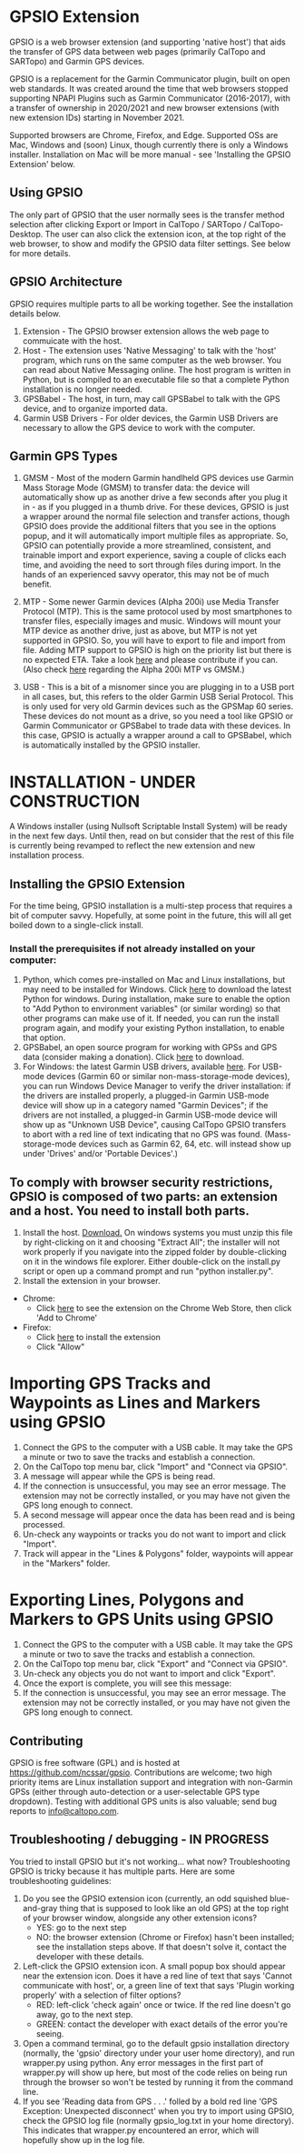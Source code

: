 # GPSIO Extension

GPSIO is a web browser extension (and supporting 'native host') that aids the transfer of GPS data between web pages (primarily CalTopo and SARTopo) and Garmin GPS devices.

GPSIO is a replacement for the Garmin Communicator plugin, built on open web standards.  It was created around the time that web browsers stopped supporting NPAPI Plugins such as Garmin Communicator (2016-2017), with a transfer of ownership in 2020/2021 and new browser extensions (with new extension IDs) starting in November 2021.

Supported browsers are Chrome, Firefox, and Edge. Supported OSs are Mac, Windows and (soon) Linux, though currently there is only a Windows installer.  Installation on Mac will be more manual - see 'Installing the GPSIO Extension' below.

## Using GPSIO
The only part of GPSIO that the user normally sees is the transfer method selection after clicking Export or Import in CalTopo / SARTopo / CalTopo-Desktop.  The user can also click the extension icon, at the top right of the web browser, to show and modify the GPSIO data filter settings.  See below for more details.

## GPSIO Architecture
GPSIO requires multiple parts to all be working together.  See the installation details below.
1. Extension - The GPSIO browser extension allows the web page to commuicate with the host. 
2. Host - The extension uses 'Native Messaging' to talk with the 'host' program, which runs on the same computer as the web browser.  You can read about Native Messaging online.  The host program is written in Python, but is compiled to an executable file so that a complete Python installation is no longer needed.
3. GPSBabel - The host, in turn, may call GPSBabel to talk with the GPS device, and to organize imported data.
4. Garmin USB Drivers - For older devices, the Garmin USB Drivers are necessary to allow the GPS device to work with the computer.

## Garmin GPS Types
1. GMSM - Most of the modern Garmin handlheld GPS devices use Garmin Mass Storage Mode (GMSM) to transfer data: the device will automatically show up as another drive a few seconds after you plug it in - as if you plugged in a thumb drive.  For these devices, GPSIO is just a wrapper around the normal file selection and transfer actions, though GPSIO does provide the additional filters that you see in the options popup, and it will automatically import multiple files as appropriate.  So, GPSIO can potentially provide a more streamlined, consistent, and trainable import and export experience, saving a couple of clicks each time, and avoiding the need to sort through files during import.  In the hands of an experienced savvy operator, this may not be of much benefit.

2. MTP - Some newer Garmin devices (Alpha 200i) use Media Transfer Protocol (MTP).  This is the same protocol used by most smartphones to transfer files, especially images and music.  Windows will mount your MTP device as another drive, just as above, but MTP is not yet supported in GPSIO.  So, you will have to export to file and import from file.  Adding MTP support to GPSIO is high on the priority list but there is no expected ETA.  Take a look [here](https://github.com/ncssar/gpsio/issues/12) and please contribute if you can.  (Also check [here](https://github.com/ncssar/gpsio/issues/10#issuecomment-817205961) regarding the Alpha 200i MTP vs GMSM.)

3. USB - This is a bit of a misnomer since you are plugging in to a USB port in all cases, but, this refers to the older Garmin USB Serial Protocol.  This is only used for very old Garmin devices such as the GPSMap 60 series.  These devices do not mount as a drive, so you need a tool like GPSIO or Garmin Communicator or GPSBabel to trade data with these devices.  In this case, GPSIO is actually a wrapper around a call to GPSBabel, which is automatically installed by the GPSIO installer.


# INSTALLATION - UNDER CONSTRUCTION
A Windows installer (using Nullsoft Scriptable Install System) will be ready in the next few days.  Until then, read on but consider that the rest of this file is currently being revamped to reflect the new extension and new installation process.


## Installing the GPSIO Extension
For the time being, GPSIO installation is a multi-step process that requires a bit of computer savvy. Hopefully, at some point in the future, this will all get boiled down to a single-click install.

### Install the prerequisites if not already installed on your computer:
1. Python, which comes pre-installed on Mac and Linux installations, but may need to be installed for Windows. Click [here](https://www.python.org/downloads/) to download the latest Python for windows. During installation, make sure to enable the option to "Add Python to environment variables" (or similar wording) so that other programs can make use of it. If needed, you can run the install program again, and modify your existing Python installation, to enable that option.
2. GPSBabel, an open source program for working with GPSs and GPS data (consider making a donation). Click [here](http://www.gpsbabel.org/download.html) to download.
3. For Windows: the latest Garmin USB drivers, available [here](https://www8.garmin.com/support/download_details.jsp?id=591). For USB-mode devices (Garmin 60 or similar non-mass-storage-mode devices), you can run Windows Device Manager to verify the driver installation: if the drivers are installed properly, a plugged-in Garmin USB-mode device will show up in a category named "Garmin Devices"; if the drivers are not installed, a plugged-in Garmin USB-mode device will show up as "Unknown USB Device", causing CalTopo GPSIO transfers to abort with a red line of text indicating that no GPS was found. (Mass-storage-mode devices such as Garmin 62, 64, etc. will instead show up under 'Drives' and/or 'Portable Devices'.)

## To comply with browser security restrictions, GPSIO is composed of two parts: an extension and a host. You need to install both parts.
1. Install the host. [Download.](http://gpsio.caltopo.com/gpsio-installer.zip) On windows systems you must unzip this file by right-clicking on it and choosing "Extract All"; the installer will not work properly if you navigate into the zipped folder by double-clicking on it in the windows file explorer. Either double-click on the install.py script or open up a command prompt and run "python installer.py".
2. Install the extension in your browser.
- Chrome:
    - Click [here](https://chrome.google.com/webstore/detail/gpsio/cbpembjdolhcjepjgdkcflipfojbjall) to see the extension on the Chrome Web Store, then click 'Add to Chrome'
- Firefox:
    - Click [here](http://gpsio.caltopo.com/gpsio.xpi) to install the extension
    - Click "Allow"


# Importing GPS Tracks and Waypoints as Lines and Markers using GPSIO
1. Connect the GPS to the computer with a USB cable. It may take the GPS a minute or two to save the tracks and establish a connection.
2. On the CalTopo top menu bar, click "Import" and "Connect via GPSIO".
3. A message will appear while the GPS is being read.
4. If the connection is unsuccessful, you may see an error message. The extension may not be correctly installed, or you may have not given the GPS long enough to connect.
5. A second message will appear once the data has been read and is being processed.
6. Un-check any waypoints or tracks you do not want to import and click "Import".
6. Track will appear in the "Lines & Polygons" folder, waypoints will appear in the "Markers" folder.

# Exporting Lines, Polygons and Markers to GPS Units using GPSIO
1. Connect the GPS to the computer with a USB cable. It may take the GPS a minute or two to save the tracks and establish a connection.
2. On the CalTopo top menu bar, click "Export" and "Connect via GPSIO".
3. Un-check any objects you do not want to import and click "Export".
4. Once the export is complete, you will see this message:
5. If the connection is unsuccessful, you may see an error message. The extension may not be correctly installed, or you may have not given the GPS long enough to connect.


## Contributing
GPSIO is free software (GPL) and is hosted at https://github.com/ncssar/gpsio. Contributions are welcome; two high priority items are Linux installation support and integration with non-Garmin GPSs (either through auto-detection or a user-selectable GPS type dropdown). Testing with additional GPS units is also valuable; send bug reports to info@caltopo.com.

## Troubleshooting / debugging - IN PROGRESS
You tried to install GPSIO but it's not working... what now?  Troubleshooting GPSIO is tricky because it has multiple parts.  Here are some troubleshooting guidelines:
1. Do you see the GPSIO extension icon (currently, an odd squished blue-and-gray thing that is supposed to look like an old GPS) at the top right of your browser window, alongside any other extension icons?
    - YES: go to the next step
    - NO: the browser extension (Chrome or Firefox) hasn't been installed; see the installation steps above.  If that doesn't solve it, contact the developer with these details.
2. Left-click the GPSIO extension icon.  A small popup box should appear near the extension icon.  Does it have a red line of text that says 'Cannot communicate with host', or, a green line of text that says 'Plugin working properly' with a selection of filter options?
    - RED: left-click 'check again' once or twice.  If the red line doesn't go away, go to the next step.
    - GREEN: contact the developer with exact details of the error you're seeing.
3. Open a command terminal, go to the default gpsio installation directory (normally, the 'gpsio' directory under your user home directory), and run wrapper.py using python.  Any error messages in the first part of wrapper.py will show up here, but most of the code relies on being run through the browser so won't be tested by running it from the command line.
4. If you see 'Reading data from GPS . . .' folled by a bold red line 'GPS Exception: Unexpected disconnect' when you try to import using GPSIO, check the GPSIO log file (normally gpsio_log.txt in your home directory).  This indicates that wrapper.py encountered an error, which will hopefully show up in the log file.
